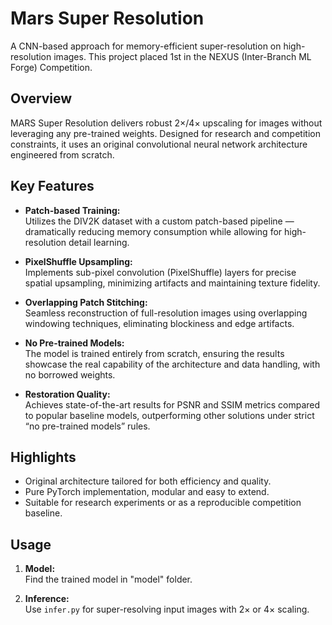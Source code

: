 # Mars Super Resolution

A CNN-based approach for memory-efficient super-resolution on high-resolution images. This project placed 1st in the NEXUS (Inter-Branch ML Forge) Competition.

## Overview

MARS Super Resolution delivers robust 2×/4× upscaling for images without leveraging any pre-trained weights. Designed for research and competition constraints, it uses an original convolutional neural network architecture engineered from scratch.

## Key Features

- **Patch-based Training:**  
  Utilizes the DIV2K dataset with a custom patch-based pipeline — dramatically reducing memory consumption while allowing for high-resolution detail learning.

- **PixelShuffle Upsampling:**  
  Implements sub-pixel convolution (PixelShuffle) layers for precise spatial upsampling, minimizing artifacts and maintaining texture fidelity.

- **Overlapping Patch Stitching:**  
  Seamless reconstruction of full-resolution images using overlapping windowing techniques, eliminating blockiness and edge artifacts.

- **No Pre-trained Models:**  
  The model is trained entirely from scratch, ensuring the results showcase the real capability of the architecture and data handling, with no borrowed weights.

- **Restoration Quality:**  
  Achieves state-of-the-art results for PSNR and SSIM metrics compared to popular baseline models, outperforming other solutions under strict “no pre-trained models” rules.

## Highlights

- Original architecture tailored for both efficiency and quality.
- Pure PyTorch implementation, modular and easy to extend.
- Suitable for research experiments or as a reproducible competition baseline.

## Usage

1. **Model:**  
   Find the trained model in "model"  folder.

2. **Inference:**  
   Use `infer.py` for super-resolving input images with 2× or 4× scaling.

